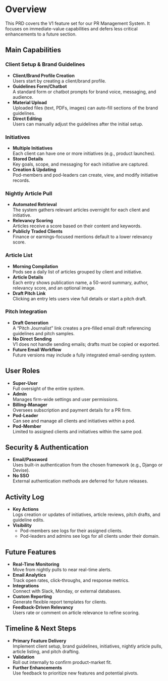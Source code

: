 # Overview
This PRD covers the V1 feature set for our PR Management System. It focuses on immediate-value capabilities and defers less critical enhancements to a future section.

## Main Capabilities

### Client Setup & Brand Guidelines
- **Client/Brand Profile Creation**  
  Users start by creating a client/brand profile.
- **Guidelines Form/Chatbot**  
  A standard form or chatbot prompts for brand voice, messaging, and audience.
- **Material Upload**  
  Uploaded files (text, PDFs, images) can auto-fill sections of the brand guidelines.
- **Direct Editing**  
  Users can manually adjust the guidelines after the initial setup.

### Initiatives
- **Multiple Initiatives**  
  Each client can have one or more initiatives (e.g., product launches).
- **Stored Details**  
  Key goals, scope, and messaging for each initiative are captured.
- **Creation & Updating**  
  Pod-members and pod-leaders can create, view, and modify initiative records.

### Nightly Article Pull
- **Automated Retrieval**  
  The system gathers relevant articles overnight for each client and initiative.
- **Relevancy Scoring**  
  Articles receive a score based on their content and keywords.
- **Publicly Traded Clients**  
  Finance or earnings-focused mentions default to a lower relevancy score.

### Article List
- **Morning Compilation**  
  Pods see a daily list of articles grouped by client and initiative.
- **Article Details**  
  Each entry shows publication name, a 50-word summary, author, relevancy score, and an optional image.
- **Draft Pitch Link**  
  Clicking an entry lets users view full details or start a pitch draft.

### Pitch Integration
- **Draft Generation**  
  A “Pitch Journalist” link creates a pre-filled email draft referencing guidelines and pitch samples.
- **No Direct Sending**  
  V1 does not handle sending emails; drafts must be copied or exported.
- **Future Email Workflow**  
  Future versions may include a fully integrated email-sending system.

## User Roles
- **Super-User**  
  Full oversight of the entire system.
- **Admin**  
  Manages firm-wide settings and user permissions.
- **Billing-Manager**  
  Oversees subscription and payment details for a PR firm.
- **Pod-Leader**  
  Can see and manage all clients and initiatives within a pod.
- **Pod-Member**  
  Limited to assigned clients and initiatives within the same pod.

## Security & Authentication
- **Email/Password**  
  Uses built-in authentication from the chosen framework (e.g., Django or Devise).
- **No SSO**  
  External authentication methods are deferred for future releases.

## Activity Log
- **Key Actions**  
  Logs creation or updates of initiatives, article reviews, pitch drafts, and guideline edits.
- **Visibility**  
  - Pod-members see logs for their assigned clients.
  - Pod-leaders and admins see logs for all clients under their domain.

## Future Features
- **Real-Time Monitoring**  
  Move from nightly pulls to near real-time alerts.
- **Email Analytics**  
  Track open rates, click-throughs, and response metrics.
- **Integrations**  
  Connect with Slack, Monday, or external databases.
- **Custom Reporting**  
  Generate flexible report templates for clients.
- **Feedback-Driven Relevancy**  
  Users rate or comment on article relevance to refine scoring.

## Timeline & Next Steps
- **Primary Feature Delivery**  
  Implement client setup, brand guidelines, initiatives, nightly article pulls, article listing, and pitch drafting.
- **Validation**  
  Roll out internally to confirm product-market fit.
- **Further Enhancements**  
  Use feedback to prioritize new features and potential pivots.
